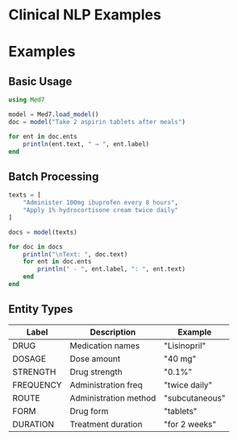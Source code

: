 # Clinical NLP Examples
# Examples

## Basic Usage
```julia
using Med7

model = Med7.load_model()
doc = model("Take 2 aspirin tablets after meals")

for ent in doc.ents
    println(ent.text, " → ", ent.label)
end
```

## Batch Processing
```julia
texts = [
    "Administer 100mg ibuprofen every 8 hours",
    "Apply 1% hydrocortisone cream twice daily"
]

docs = model(texts)

for doc in docs
    println("\nText: ", doc.text)
    for ent in doc.ents
        println(" - ", ent.label, ": ", ent.text)
    end
end
```

## Entity Types
| Label      | Description          | Example        |
|------------|----------------------|----------------|
| DRUG       | Medication names     | "Lisinopril"   |
| DOSAGE     | Dose amount          | "40 mg"        |
| STRENGTH   | Drug strength        | "0.1%"         |
| FREQUENCY  | Administration freq  | "twice daily"  |
| ROUTE      | Administration method| "subcutaneous" |
| FORM       | Drug form            | "tablets"      |
| DURATION   | Treatment duration   | "for 2 weeks"  |










